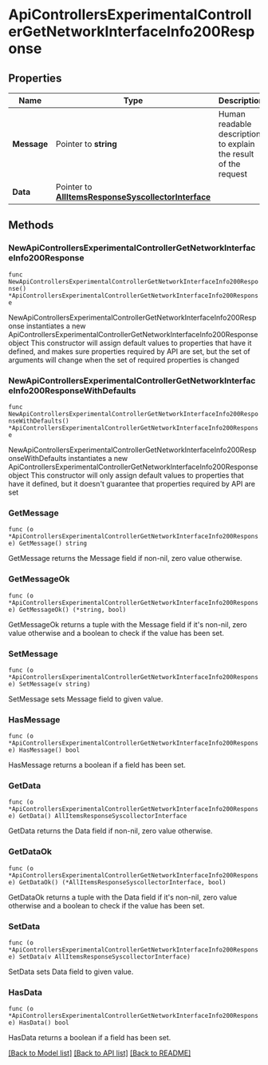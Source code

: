 # ApiControllersExperimentalControllerGetNetworkInterfaceInfo200Response

## Properties

Name | Type | Description | Notes
------------ | ------------- | ------------- | -------------
**Message** | Pointer to **string** | Human readable description to explain the result of the request | [optional] 
**Data** | Pointer to [**AllItemsResponseSyscollectorInterface**](AllItemsResponseSyscollectorInterface.md) |  | [optional] 

## Methods

### NewApiControllersExperimentalControllerGetNetworkInterfaceInfo200Response

`func NewApiControllersExperimentalControllerGetNetworkInterfaceInfo200Response() *ApiControllersExperimentalControllerGetNetworkInterfaceInfo200Response`

NewApiControllersExperimentalControllerGetNetworkInterfaceInfo200Response instantiates a new ApiControllersExperimentalControllerGetNetworkInterfaceInfo200Response object
This constructor will assign default values to properties that have it defined,
and makes sure properties required by API are set, but the set of arguments
will change when the set of required properties is changed

### NewApiControllersExperimentalControllerGetNetworkInterfaceInfo200ResponseWithDefaults

`func NewApiControllersExperimentalControllerGetNetworkInterfaceInfo200ResponseWithDefaults() *ApiControllersExperimentalControllerGetNetworkInterfaceInfo200Response`

NewApiControllersExperimentalControllerGetNetworkInterfaceInfo200ResponseWithDefaults instantiates a new ApiControllersExperimentalControllerGetNetworkInterfaceInfo200Response object
This constructor will only assign default values to properties that have it defined,
but it doesn't guarantee that properties required by API are set

### GetMessage

`func (o *ApiControllersExperimentalControllerGetNetworkInterfaceInfo200Response) GetMessage() string`

GetMessage returns the Message field if non-nil, zero value otherwise.

### GetMessageOk

`func (o *ApiControllersExperimentalControllerGetNetworkInterfaceInfo200Response) GetMessageOk() (*string, bool)`

GetMessageOk returns a tuple with the Message field if it's non-nil, zero value otherwise
and a boolean to check if the value has been set.

### SetMessage

`func (o *ApiControllersExperimentalControllerGetNetworkInterfaceInfo200Response) SetMessage(v string)`

SetMessage sets Message field to given value.

### HasMessage

`func (o *ApiControllersExperimentalControllerGetNetworkInterfaceInfo200Response) HasMessage() bool`

HasMessage returns a boolean if a field has been set.

### GetData

`func (o *ApiControllersExperimentalControllerGetNetworkInterfaceInfo200Response) GetData() AllItemsResponseSyscollectorInterface`

GetData returns the Data field if non-nil, zero value otherwise.

### GetDataOk

`func (o *ApiControllersExperimentalControllerGetNetworkInterfaceInfo200Response) GetDataOk() (*AllItemsResponseSyscollectorInterface, bool)`

GetDataOk returns a tuple with the Data field if it's non-nil, zero value otherwise
and a boolean to check if the value has been set.

### SetData

`func (o *ApiControllersExperimentalControllerGetNetworkInterfaceInfo200Response) SetData(v AllItemsResponseSyscollectorInterface)`

SetData sets Data field to given value.

### HasData

`func (o *ApiControllersExperimentalControllerGetNetworkInterfaceInfo200Response) HasData() bool`

HasData returns a boolean if a field has been set.


[[Back to Model list]](../README.md#documentation-for-models) [[Back to API list]](../README.md#documentation-for-api-endpoints) [[Back to README]](../README.md)


